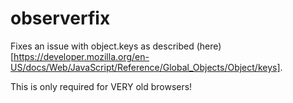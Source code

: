 observerfix
===========

Fixes an issue with object.keys as described (here)[https://developer.mozilla.org/en-US/docs/Web/JavaScript/Reference/Global_Objects/Object/keys].

This is only required for VERY old browsers!
